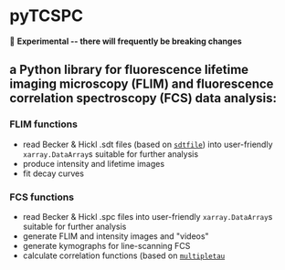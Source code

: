 # pyTCSPC

🚧 **Experimental -- there will frequently be breaking changes**

## a Python library for fluorescence lifetime imaging microscopy (FLIM) and fluorescence correlation spectroscopy (FCS) data analysis:
### FLIM functions
- read Becker &amp; Hickl .sdt files (based on [`sdtfile`](https://github.com/cgohlke/sdtfile)) into user-friendly `xarray.DataArray`s suitable for further analysis
- produce intensity and lifetime images
- fit decay curves

### FCS functions
- read Becker &amp; Hickl .spc files into user-friendly `xarray.DataArray`s suitable for further analysis
- generate FLIM and intensity images and "videos"
- generate kymographs for line-scanning FCS
- calculate correlation functions (based on [`multipletau`](https://github.com/FCS-analysis/multipletau)

